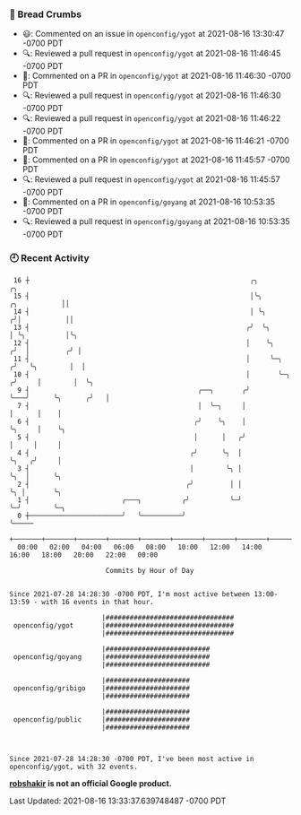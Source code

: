 ### 🍞 Bread Crumbs

 * 😃: Commented on an issue in `openconfig/ygot` at 2021-08-16 13:30:47 -0700 PDT
 * 🔍: Reviewed a pull request in  `openconfig/ygot` at 2021-08-16 11:46:45 -0700 PDT
 * 💬: Commented on a PR in  `openconfig/ygot` at 2021-08-16 11:46:30 -0700 PDT
 * 🔍: Reviewed a pull request in  `openconfig/ygot` at 2021-08-16 11:46:30 -0700 PDT
 * 🔍: Reviewed a pull request in  `openconfig/ygot` at 2021-08-16 11:46:22 -0700 PDT
 * 💬: Commented on a PR in  `openconfig/ygot` at 2021-08-16 11:46:21 -0700 PDT
 * 💬: Commented on a PR in  `openconfig/ygot` at 2021-08-16 11:45:57 -0700 PDT
 * 🔍: Reviewed a pull request in  `openconfig/ygot` at 2021-08-16 11:45:57 -0700 PDT
 * 💬: Commented on a PR in  `openconfig/goyang` at 2021-08-16 10:53:35 -0700 PDT
 * 🔍: Reviewed a pull request in  `openconfig/goyang` at 2021-08-16 10:53:35 -0700 PDT

### 🕘 Recent Activity
```
 16 ┼                                                       ╭╮                            ╭╮
 15 ┤                                                       │╰╮              ╭╮           ││
 14 ┤                                                       │ ╰╮            ╭╯│           ││
 13 ┤                                                      ╭╯  ╰╮           │ ╰╮          │╰╮
 12 ┤                                                      │    ╰╮         ╭╯  │         ╭╯ │
 11 ┤                                                      │     ╰─╮      ╭╯   ╰╮        │  │
 10 ┤                                                      │       ╰─╮   ╭╯     │        │  ╰╮
  9 ┤                                          ╭──╮       ╭╯         ╰───╯      ╰╮      ╭╯   │
  7 ┤                                          │  ╰─╮     │                      │      │    │
  6 ┤                                         ╭╯    ╰╮    │                      ╰╮     │    ╰╮
  5 ┤                                         │      │   ╭╯                       │     │     │
  4 ┤                                        ╭╯      ╰╮  │                        ╰╮   ╭╯     │
  3 ┤                                        │        ╰╮ │                         ╰╮  │      ╰╮
  2 ┤                                       ╭╯         │ │                          ╰╮ │       ╰╮
  1 ┤                       ╭───╮          ╭╯          ╰─╯                           ╰─╯        ╰─╮
  0 ┼───────────────────────╯   ╰──────────╯                                                      ╰─────
    +───────+───────+───────+───────+───────+───────+───────+───────+───────+───────+───────+───────+────
  00:00   02:00   04:00   06:00   08:00   10:00   12:00   14:00   16:00   18:00   20:00   22:00   00:00   

						Commits by Hour of Day


Since 2021-07-28 14:28:30 -0700 PDT, I'm most active between 13:00-13:59 - with 16 events in that hour.

```



```
                       |################################
 openconfig/ygot       |################################
                       |################################

                       |##########################
 openconfig/goyang     |##########################
                       |##########################

                       |#####################
 openconfig/gribigo    |#####################
                       |#####################

                       |#####################
 openconfig/public     |#####################
                       |#####################



Since 2021-07-28 14:28:30 -0700 PDT, I've been most active in openconfig/ygot, with 32 events.

```
**[robshakir](mailto:robjs@google.com) is not an official Google product.**  


Last Updated: 2021-08-16 13:33:37.639748487 -0700 PDT
